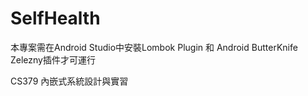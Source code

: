 # SelfHealth
本專案需在Android Studio中安裝Lombok Plugin 和 Android ButterKnife Zelezny插件才可運行

CS379 內嵌式系統設計與實習
